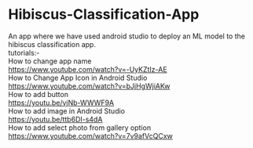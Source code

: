 # Hibiscus-Classification-App
An app where we have used android studio to deploy an ML model to the hibiscus classification app.
<br>
tutorials:-
<br>
How to change app name
<br>
https://www.youtube.com/watch?v=-UyKZtIz-AE
<br>
How to Change App Icon in Android Studio
<br>
https://www.youtube.com/watch?v=bJjHgWjiAKw
<br>
How to add button
<br>
https://youtu.be/vjNb-WWWF9A
<br>
How to add image in Android Studio
<br>
https://youtu.be/ttb6DI-s4dA
<br>
How to add select photo from gallery option
<br>
https://www.youtube.com/watch?v=7v9afVcQCxw
